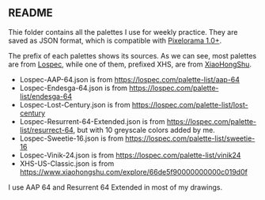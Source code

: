 ## README

Thie folder contains all the palettes I use for weekly practice.
They are saved as JSON format, which is compatible with
[Pixelorama 1.0+](https://orama-interactive.itch.io/pixelorama).

The prefix of each palettes shows its sources. As we can see, most
palettes are from [Lospec](https://lospec.com), while one of them,
prefixed XHS, are from [XiaoHongShu](https://www.xiaohongshu.com/).


- Lospec-AAP-64.json is from https://lospec.com/palette-list/aap-64
- Lospec-Endesga-64.json is from https://lospec.com/palette-list/endesga-64
- Lospec-Lost-Century.json is from https://lospec.com/palette-list/lost-century
- Lospec-Resurrent-64-Extended.json is from https://lospec.com/palette-list/resurrect-64, but
  with 10 greyscale colors added by me.
- Lospec-Sweetie-16.json is from https://lospec.com/palette-list/sweetie-16
- Lospec-Vinik-24.json is from https://lospec.com/palette-list/vinik24
- XHS-US-Classic.json is from https://www.xiaohongshu.com/explore/66de5f90000000000c019d0f

I use AAP 64 and Resurrent 64 Extended in most of my drawings.
